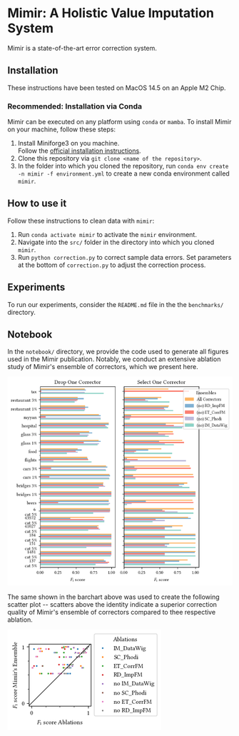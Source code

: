 # Mimir: A Holistic Value Imputation System
Mimir is a state-of-the-art error correction system.

## Installation
These instructions have been tested on MacOS 14.5 on an Apple M2 Chip.

### Recommended: Installation via Conda
Mimir can be executed on any platform using `conda` or `mamba`.
To install Mimir on your machine, follow these steps:

1) Install Miniforge3 on you machine.\
Follow the [official installation instructions](https://github.com/conda-forge/miniforge#download).
1) Clone this repository via `git clone <name of the repository>`.
1) In the folder into which you cloned the repository, run `conda env create -n mimir -f environment.yml` to create a new conda environment called `mimir`.

## How to use it
Follow these instructions to clean data with `mimir`:

1) Run `conda activate mimir` to activate the `mimir` environment.
1) Navigate into the `src/` folder in the directory into which you cloned `mimir`.
1) Run `python correction.py` to correct sample data errors. Set parameters at the bottom of `correction.py` to adjust the correction process.

## Experiments
To run our experiments, consider the `README.md` file in the the `benchmarks/` directory.

## Notebook
In the `notebook/` directory, we provide the code used to generate all figures used in the Mimir publication.
Notably, we conduct an extensive ablation study of Mimir's ensemble of correctors, which we present here.

![Barchart showing an extensive ablation study of Mimir's ensemble of correctors.](./notebook/img/2024-04-28-global-ablation-study.png)

The same shown in the barchart above was used to create the following scatter plot -- scatters above the identity indicate a superior correction quality of Mimir's ensemble of correctors compared to thee respective ablation.

![Scatter plot showing an extensive ablation study of Mimir's ensemble of correctors.](./notebook/img/2024-04-28-global-ablation-study-scatter.png)
